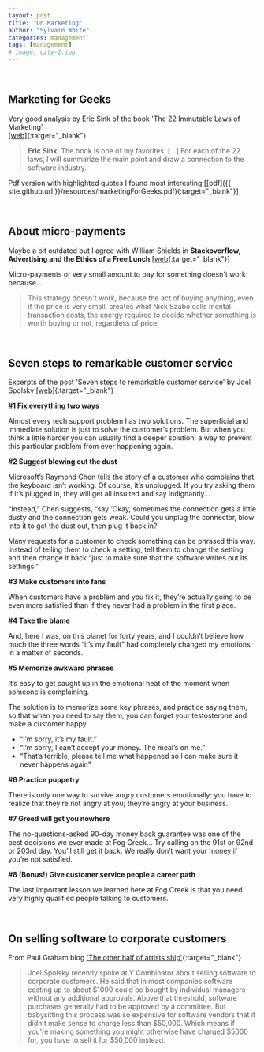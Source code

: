 ```yaml
---
layout: post
title: "On Marketing"
author: "Sylvain White"
categories: management
tags: [management]
# image: city-2.jpg
---
```

<br/>

## Marketing for Geeks

Very good analysis by Eric Sink of the book 'The 22 Immutable Laws of Marketing'  
[[web]](https://ericsink.com/Immutable_Laws.pdf){:target="_blank"} 

> **Eric Sink**: The book is one of my favorites. [...] For each of the 22 laws, I will summarize the main point and draw a connection to the software industry. 

Pdf version with highlighted quotes I found most interesting [[pdf]({{ site.github.url }}/resources/marketingForGeeks.pdf){:target="_blank"}]

<br/>

## About micro-payments

Maybe a bit outdated but I agree with William Shields in **Stackoverflow, Advertising and the Ethics of a Free Lunch** [[web](http://www.cforcoding.com/2009/10/stackoverflow-advertising-and-ethics-of.html){:target="_blank"}]

Micro-payments or very small amount to pay for something doesn't work because...

> This strategy doesn't work, because the act of buying anything, even if the price is very small, creates what Nick Szabo calls mental transaction costs, the energy required to decide whether something is worth buying or not, regardless of price.

<br/>

## Seven steps to remarkable customer service

Excerpts of the post 'Seven steps to remarkable customer service' by Joel Spolsky
[[web]](https://www.joelonsoftware.com/2007/02/19/seven-steps-to-remarkable-customer-service/){:target="_blank"} 


**#1 Fix everything two ways**

Almost every tech support problem has two solutions. The superficial and immediate solution is just to solve the customer’s problem. But when you think a little harder you can usually find a deeper solution: a way to prevent this particular problem from ever happening again.

**#2 Suggest blowing out the dust**

Microsoft’s Raymond Chen tells the story of a customer who complains that the keyboard isn’t working. Of course, it’s unplugged. If you try asking them if it’s plugged in, they will get all insulted and say indignantly...

“Instead,” Chen suggests, “say ‘Okay, sometimes the connection gets a little dusty and the connection gets weak. Could you unplug the connector, blow into it to get the dust out, then plug it back in?’

Many requests for a customer to check something can be phrased this way. Instead of telling them to check a setting, tell them to change the setting and then change it back “just to make sure that the software writes out its settings.”

**#3 Make customers into fans**

When customers have a problem and you fix it, they’re actually going to be even more satisfied than if they never had a problem in the first place.

**#4 Take the blame**

And, here I was, on this planet for forty years, and I couldn’t believe how much the three words “it’s my fault” had completely changed my emotions in a matter of seconds.

**#5 Memorize awkward phrases**

It’s easy to get caught up in the emotional heat of the moment when someone is complaining.

The solution is to memorize some key phrases, and practice saying them, so that when you need to say them, you can forget your testosterone and make a customer happy.

- “I’m sorry, it’s my fault.”
- “I’m sorry, I can’t accept your money. The meal’s on me.”
- “That’s terrible, please tell me what happened so I can make sure it never happens again"

**#6 Practice puppetry**

There is only one way to survive angry customers emotionally: you have to realize that they’re not angry at you; they’re angry at your business.

**#7 Greed will get you nowhere**

The no-questions-asked 90-day money back guarantee was one of the best decisions we ever made at Fog Creek... Try calling on the 91st or 92nd or 203rd day. You’ll still get it back. We really don’t want your money if you’re not satisfied.

**#8 (Bonus!) Give customer service people a career path**

The last important lesson we learned here at Fog Creek is that you need very highly qualified people talking to customers.

<br/>

## On selling software to corporate customers

From Paul Graham blog ['The other half of artists ship'](http://www.paulgraham.com/artistsship.html){:target="_blank"} 

>  Joel Spolsky recently spoke at Y Combinator about selling software to corporate customers. He said that in most companies software costing up to about $1000 could be bought by individual managers without any additional approvals. Above that threshold, software purchases generally had to be approved by a committee. But babysitting this process was so expensive for software vendors that it didn't make sense to charge less than $50,000. Which means if you're making something you might otherwise have charged $5000 for, you have to sell it for $50,000 instead.


